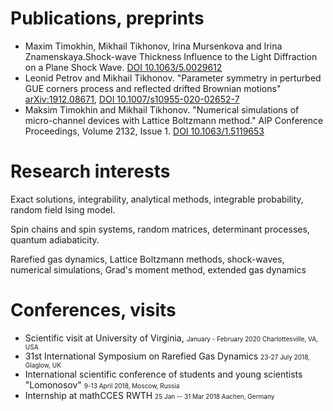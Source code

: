 # Publications, preprints
* Maxim Timokhin, Mikhail Tikhonov, Irina Mursenkova and Irina Znamenskaya.Shock-wave Thickness Influence to the Light Diffraction on a Plane Shock Wave. <a href="https://aip.scitation.org/doi/10.1063/5.0029612">DOI  10.1063/5.0029612 </a>
* Leonid Petrov and Mikhail Tikhonov. "Parameter symmetry in perturbed GUE corners process and reflected drifted Brownian motions" <a href="https://arxiv.org/abs/1912.08671">arXiv:1912.08671</a>, <a href="https://doi.org/10.1007/s10955-020-02652-7">DOI 10.1007/s10955-020-02652-7</a>
* Maksim Timokhin and Mikhail Tikhonov. "Numerical simulations of micro-channel devices with Lattice Boltzmann method." AIP Conference Proceedings, Volume 2132, Issue 1. <a href="https://aip.scitation.org/doi/abs/10.1063/1.5119653">DOI 10.1063/1.5119653</a>



# Research interests
Exact solutions, integrability, analytical methods, integrable probability, random field Ising model.

Spin chains and spin systems, random matrices, determinant processes, quantum adiabaticity.

Rarefied gas dynamics, Lattice Boltzmann methods, shock-waves, numerical simulations, Grad's moment method, extended gas dynamics

# 	Conferences, visits
*   Scientific visit at University of Virginia, <font size="1">January - February 2020 Charlottesville, VA, USA </font>
*   31st International Symposium on Rarefied Gas Dynamics <font size="1">23-27 July 2018, Glaglow, UK</font>
*   International scientific conference of students and young scientists "Lomonosov"    <font size="1">9-13 April 2018,  Moscow, Russia</font> 
*   Internship at mathCCES RWTH   <font size="1">25 Jan -- 31 Mar 2018 Aachen, Germany</font>
